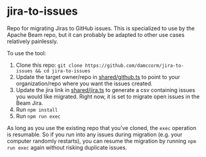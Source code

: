 # jira-to-issues
Repo for migrating Jiras to GitHub issues. This is specialized to use by the Apache Beam repo, but it can probably be adapted to other use cases relatively painlessly.

To use the tool:

1. Clone this repo: `git clone https://github.com/damccorm/jira-to-issues && cd jira-to-issues`
2. Update the target owner/repo in [shared/github.ts](https://github.com/damccorm/jira-to-issues/blob/cf416753af0982a845a27666e5dd55f0f2c30cf8/shared/github.ts#L4-5) to point to your organization/repo where you want the issues created.
3. Update the jira link in [shared/jira.ts](https://github.com/damccorm/jira-to-issues/blob/cf416753af0982a845a27666e5dd55f0f2c30cf8/shared/jira.ts#L40) to generate a csv containing issues you would like migrated. Right now, it is set to migrate open issues in the Beam Jira.
4. Run `npm install`
5. Run `npm run exec`

As long as you use the existing repo that you've cloned, the `exec` operation is resumable. So if you run into any issues during migration (e.g. your computer randomly restarts), you can resume the migration by running `npm run exec` again without risking duplicate issues.
